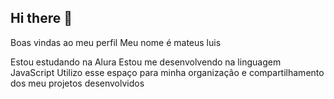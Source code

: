 ## Hi there 👋

Boas vindas ao meu perfil 
Meu nome é mateus luis

Estou estudando na Alura
Estou me desenvolvendo na linguagem JavaScript
Utilizo esse espaço para minha organização e compartilhamento dos meu projetos desenvolvidos
